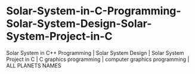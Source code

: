 # Solar-System-in-C-Programming-Solar-System-Design-Solar-System-Project-in-C
Solar System in C++ Programming | Solar System Design | Solar System Project in C | C graphics programming | computer graphics programming | ALL PLANETS NAMES
